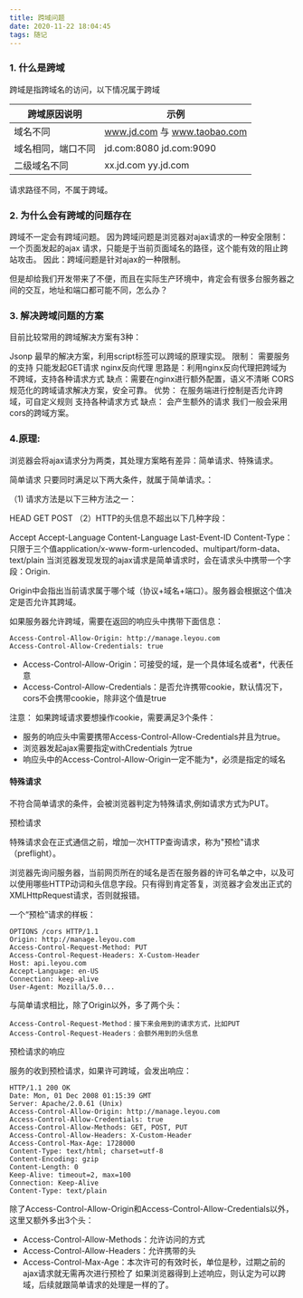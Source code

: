 ```yaml
---
title: 跨域问题
date: 2020-11-22 18:04:45
tags: 随记
---
```


### 1. 什么是跨域
跨域是指跨域名的访问，以下情况属于跨域

|跨域原因说明| 示例|
|----|------|
| 域名不同 | www.jd.com 与 www.taobao.com |
| 域名相同，端口不同 | jd.com:8080 jd.com:9090 |
| 二级域名不同 | xx.jd.com  yy.jd.com |

请求路径不同，不属于跨域。

### 2. 为什么会有跨域的问题存在

跨域不一定会有跨域问题。
因为跨域问题是浏览器对ajax请求的一种安全限制：一个页面发起的ajax 请求，只能是于当前页面域名的路径，这个能有效的阻止跨站攻击。
因此：跨域问题是针对ajax的一种限制。

但是却给我们开发带来了不便，而且在实际生产环境中，肯定会有很多台服务器之间的交互，地址和端口都可能不同，怎么办？

### 3. 解决跨域问题的方案

目前比较常用的跨域解决方案有3种：

Jsonp
最早的解决方案，利用script标签可以跨域的原理实现。
限制：
需要服务的支持
只能发起GET请求
nginx反向代理
思路是：利用nginx反向代理把跨域为不跨域，支持各种请求方式
缺点：需要在nginx进行额外配置，语义不清晰
CORS
规范化的跨域请求解决方案，安全可靠。
优势：
在服务端进行控制是否允许跨域，可自定义规则
支持各种请求方式
缺点：
会产生额外的请求
我们一般会采用cors的跨域方案。

### 4.原理:

浏览器会将ajax请求分为两类，其处理方案略有差异：简单请求、特殊请求。

简单请求
只要同时满足以下两大条件，就属于简单请求。：

（1) 请求方法是以下三种方法之一：

HEAD
GET
POST
（2）HTTP的头信息不超出以下几种字段：

Accept
Accept-Language
Content-Language
Last-Event-ID
Content-Type：只限于三个值application/x-www-form-urlencoded、multipart/form-data、text/plain
当浏览器发现发现的ajax请求是简单请求时，会在请求头中携带一个字段：Origin.

Origin中会指出当前请求属于哪个域（协议+域名+端口）。服务器会根据这个值决定是否允许其跨域。

如果服务器允许跨域，需要在返回的响应头中携带下面信息：
```
Access-Control-Allow-Origin: http://manage.leyou.com
Access-Control-Allow-Credentials: true
```

- Access-Control-Allow-Origin：可接受的域，是一个具体域名或者*，代表任意
- Access-Control-Allow-Credentials：是否允许携带cookie，默认情况下，cors不会携带cookie，除非这个值是true

注意：
 如果跨域请求要想操作cookie，需要满足3个条件：
- 服务的响应头中需要携带Access-Control-Allow-Credentials并且为true。
- 浏览器发起ajax需要指定withCredentials 为true
- 响应头中的Access-Control-Allow-Origin一定不能为*，必须是指定的域名


#### 特殊请求

不符合简单请求的条件，会被浏览器判定为特殊请求,例如请求方式为PUT。

预检请求

特殊请求会在正式通信之前，增加一次HTTP查询请求，称为"预检"请求（preflight）。

浏览器先询问服务器，当前网页所在的域名是否在服务器的许可名单之中，以及可以使用哪些HTTP动词和头信息字段。只有得到肯定答复，浏览器才会发出正式的XMLHttpRequest请求，否则就报错。

一个“预检”请求的样板：
```
OPTIONS /cors HTTP/1.1
Origin: http://manage.leyou.com
Access-Control-Request-Method: PUT
Access-Control-Request-Headers: X-Custom-Header
Host: api.leyou.com
Accept-Language: en-US
Connection: keep-alive
User-Agent: Mozilla/5.0...
```
与简单请求相比，除了Origin以外，多了两个头：
```
Access-Control-Request-Method：接下来会用到的请求方式，比如PUT
Access-Control-Request-Headers：会额外用到的头信息
```
预检请求的响应

服务的收到预检请求，如果许可跨域，会发出响应：
```
HTTP/1.1 200 OK
Date: Mon, 01 Dec 2008 01:15:39 GMT
Server: Apache/2.0.61 (Unix)
Access-Control-Allow-Origin: http://manage.leyou.com
Access-Control-Allow-Credentials: true
Access-Control-Allow-Methods: GET, POST, PUT
Access-Control-Allow-Headers: X-Custom-Header
Access-Control-Max-Age: 1728000
Content-Type: text/html; charset=utf-8
Content-Encoding: gzip
Content-Length: 0
Keep-Alive: timeout=2, max=100
Connection: Keep-Alive
Content-Type: text/plain
```
除了Access-Control-Allow-Origin和Access-Control-Allow-Credentials以外，这里又额外多出3个头：

- Access-Control-Allow-Methods：允许访问的方式
- Access-Control-Allow-Headers：允许携带的头
- Access-Control-Max-Age：本次许可的有效时长，单位是秒，过期之前的ajax请求就无需再次进行预检了
如果浏览器得到上述响应，则认定为可以跨域，后续就跟简单请求的处理是一样的了。